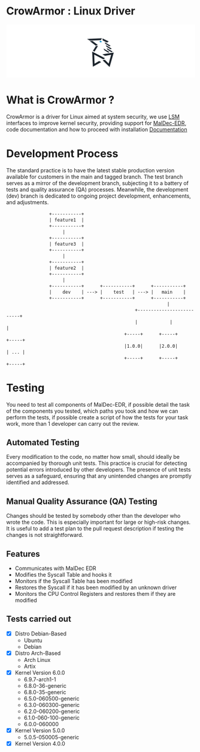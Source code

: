 # CrowArmor : Linux Driver

![CrowArmor](assets/crowarmor.png)

# What is CrowArmor ?

CrowArmor is a driver for Linux aimed at system security, we use [LSM](https://en.wikipedia.org/wiki/Linux_Security_Modules) interfaces to improve kernel security, providing support for [MalDec-EDR](https://github.com/maldeclabs/MalDec-EDR), code documentation and how to proceed with installation [Documentation](documentation)

# Development Process

The standard practice is to have the latest stable production version available for customers in the main and tagged branch. The test branch serves as a mirror of the development branch, subjecting it to a battery of tests and quality assurance (QA) processes. Meanwhile, the development (dev) branch is dedicated to ongoing project development, enhancements, and adjustments.

```
                +-----------+
                | feature1  |
                +-----------+
                     |
                +-----------+
                | feature3  |
                +-----------+
                     |
                +-----------+
                | feature2  |
                +-----------+
                     |
                +-----------+      +-----------+      +-----------+
                |    dev    | ---> |    test   | ---> |   main    |
                +-----------+      +-----------+      +-----------+
                                                            |
                                                +--------------------------+
                                                |            |             |
                                            +-----+      +-----+       +-----+
                                            |1.0.0|      |2.0.0|       | ... |
                                            +-----+      +-----+       +-----+
```
# Testing

You need to test all components of MalDec-EDR, if possible detail the task of the components you tested, which paths you took and how we can perform the tests, if possible create a script of how the tests for your task work, more than 1 developer can carry out the review.

## Automated Testing

Every modification to the code, no matter how small, should ideally be accompanied by thorough unit tests. This practice is crucial for detecting potential errors introduced by other developers. The presence of unit tests serves as a safeguard, ensuring that any unintended changes are promptly identified and addressed.

## Manual Quality Assurance (QA) Testing

Changes should be tested by somebody other than the developer who wrote the code. This is especially important for large or high-risk changes. It is useful to add a test plan to the pull request description if testing the changes is not straightforward.

## Features

- Communicates with MalDec EDR
- Modifies the Syscall Table and hooks it
- Monitors if the Syscall Table has been modified
- Restores the Syscall if it has been modified by an unknown driver
- Monitors the CPU Control Registers and restores them if they are modified

## Tests carried out

- [X] Distro Debian-Based
    - Ubuntu
    - Debian
- [x] Distro Arch-Based
    - Arch Linux
    - Artix
- [x] Kernel Version 6.0.0
    - 6.9.7-arch1-1
    - 6.8.0-36-generic
    - 6.8.0-35-generic
    - 6.5.0-060500-generic
    - 6.3.0-060300-generic
    - 6.2.0-060200-generic
    - 6.1.0-060-100-generic
    - 6.0.0-060000
- [x] Kernel Version 5.0.0
    - 5.0.5-050005-generic
- [x] Kernel Version 4.0.0
